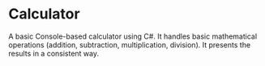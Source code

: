 # Calculator
A basic Console-based calculator using C#. It handles basic mathematical operations (addition, subtraction, multiplication, division). It presents the results in a consistent way.
